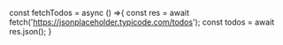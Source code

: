 const fetchTodos = async () =>{
  const res = await fetch('https://jsonplaceholder.typicode.com/todos');
  const todos = await res.json();
}
